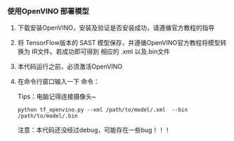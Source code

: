 ### 使用OpenVINO 部署模型

1. 下载安装OpenVINO，安装及验证是否安装成功，请遵循官方教程的指导

2. 将 TensorFlow版本的 SAST 模型保存，并遵循OpenVINO官方教程将模型转换为 IR文件。若成功即可得到 相应的 .xml 以及.bin文件

3. 本代码运行之前，必须激活OpenVINO

4. 在命令行窗口输入一下 命令：

   Tips：电脑记得连接摄像头~

   ```
   python tf_openvino.py --xml /path/to/model/.xml  --bin /path/to/model/.bin
   ```

   注意：本代码还没经过debug，可能存在一些bug！！！

   

   